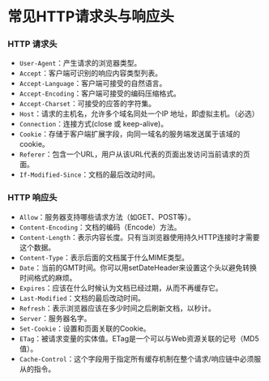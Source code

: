 # 常见HTTP请求头与响应头


### HTTP 请求头

- `User-Agent`：产生请求的浏览器类型。
- `Accept`：客户端可识别的响应内容类型列表。
- `Accept-Language`：客户端可接受的自然语言。
- `Accept-Encoding`：客户端可接受的编码压缩格式。
- `Accept-Charset`：可接受的应答的字符集。
- `Host`：请求的主机名，允许多个域名同处一个IP 地址，即虚拟主机。（必选）
- `Connection`：连接方式(close 或 keep-alive)。
- `Cookie`：存储于客户端扩展字段，向同一域名的服务端发送属于该域的cookie。
- `Referer`：包含一个URL，用户从该URL代表的页面出发访问当前请求的页面。
- `If-Modified-Since`：文档的最后改动时间。

### HTTP 响应头

- `Allow`：服务器支持哪些请求方法（如GET、POST等）。
- `Content-Encoding`：文档的编码（Encode）方法。
- `Content-Length`：表示内容长度。只有当浏览器使用持久HTTP连接时才需要这个数据。
- `Content-Type`：表示后面的文档属于什么MIME类型。
- `Date`：当前的GMT时间。你可以用setDateHeader来设置这个头以避免转换时间格式的麻烦。
- `Expires`：应该在什么时候认为文档已经过期，从而不再缓存它。
- `Last-Modified`：文档的最后改动时间。
- `Refresh`：表示浏览器应该在多少时间之后刷新文档，以秒计。
- `Server`：服务器名字。
- `Set-Cookie`：设置和页面关联的Cookie。
- `ETag`：被请求变量的实体值。ETag是一个可以与Web资源关联的记号（MD5值）。
- `Cache-Control`：这个字段用于指定所有缓存机制在整个请求/响应链中必须服从的指令。
